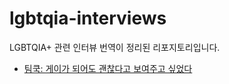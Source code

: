 # lgbtqia-interviews
LGBTQIA+ 관련 인터뷰 번역이 정리된 리포지토리입니다.

- [팀쿡: 게이가 되어도 괜찮다고 보여주고 싶었다](./interviews/wanted_to_show_kids_it_is_ok_to_be_gay.md)